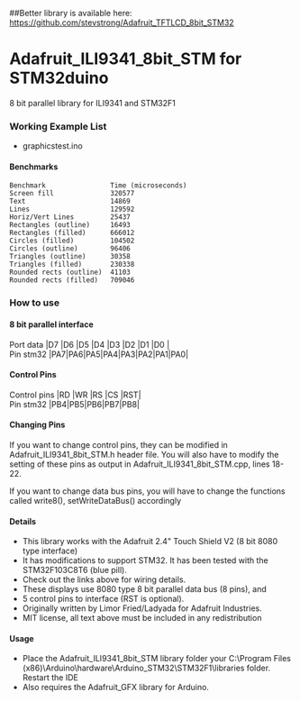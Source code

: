 ##Better library is available here:
https://github.com/stevstrong/Adafruit_TFTLCD_8bit_STM32
# Adafruit_ILI9341_8bit_STM for STM32duino
8 bit parallel library for ILI9341 and STM32F1

### Working Example List

 - graphicstest.ino

#### Benchmarks
```
Benchmark                Time (microseconds)
Screen fill              320577
Text                     14869
Lines                    129592
Horiz/Vert Lines         25437
Rectangles (outline)     16493
Rectangles (filled)      666012
Circles (filled)         104502
Circles (outline)        96406
Triangles (outline)      30358
Triangles (filled)       230338
Rounded rects (outline)  41103
Rounded rects (filled)   709046
```

### How to use
#### 8 bit parallel interface
Port data |D7 |D6 |D5 |D4 |D3 |D2 |D1 |D0 |  
Pin stm32 |PA7|PA6|PA5|PA4|PA3|PA2|PA1|PA0|

#### Control Pins
Control pins |RD |WR |RS |CS |RST|  
Pin stm32    |PB4|PB5|PB6|PB7|PB8|

#### Changing Pins
If you want to change control pins, they can be modified in Adafruit_ILI9341_8bit_STM.h header file. You will also have to modify the setting of these pins as output in Adafruit_ILI9341_8bit_STM.cpp, lines 18-22.

If you want to change data bus pins, you will have to change the functions called write8(), setWriteDataBus() accordingly

#### Details
- This library works with the Adafruit 2.4" Touch Shield V2 (8 bit 8080 type interface)		
- It has modifications to support STM32. It has been tested with the STM32F103C8T6 (blue pill).		
- Check out the links above for wiring details.		
- These displays use 8080 type 8 bit parallel data bus (8 pins), and 		
- 5 control pins to interface (RST is optional).		
- Originally written by Limor Fried/Ladyada for Adafruit Industries.		
- MIT license, all text above must be included in any redistribution		

#### Usage		
 - Place the Adafruit_ILI9341_8bit_STM library folder your C:\Program Files (x86)\Arduino\hardware\Arduino_STM32\STM32F1\libraries folder. Restart the IDE	
 - Also requires the Adafruit_GFX library for Arduino.
